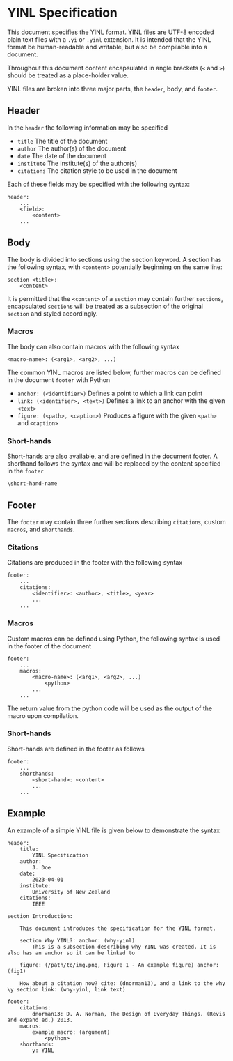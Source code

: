 # YINL Specification

This document specifies the YINL format. YINL files are UTF-8 encoded plain text files with a `.yi` or `.yinl` extension. It is intended that the YINL format be human-readable and writable, but also be compilable into a document. 

Throughout this document content encapsulated in angle brackets (`<` and `>`) should be treated as a place-holder value.

YINL files are broken into three major parts, the `header`, body, and `footer`. 

## Header

In the `header` the following information may be specified

- `title` The title of the document
- `author` The author(s) of the document
- `date` The date of the document
- `institute` The institute(s) of the author(s)
- `citations` The citation style to be used in the document

Each of these fields may be specified with the following syntax:

```
header:
    ...
    <field>:
        <content>
    ...
```

## Body

The body is divided into sections using the section keyword. A section has the following syntax, with `<content>` potentially beginning on the same line:

```
section <title>:
    <content>
```

It is permitted that the `<content>` of a `section` may contain further `section`s, encapsulated `section`s will be treated as a subsection of the original `section` and styled accordingly.

### Macros

The body can also contain macros with the following syntax

```
<macro-name>: (<arg1>, <arg2>, ...)
```

The common YINL macros are listed below, further macros can be defined in the document `footer` with Python

- `anchor: (<identifier>)` Defines a point to which a link can point
- `link: (<identifier>, <text>)` Defines a link to an anchor with the given `<text>`
- `figure: (<path>, <caption>)` Produces a figure with the given `<path>` and `<caption>`

### Short-hands

Short-hands are also available, and are defined in the document footer. A shorthand follows the syntax and will be replaced by the content specified in the `footer`

```
\short-hand-name
```

## Footer

The `footer` may contain three further sections describing `citations`, custom `macros`, and `shorthands`. 

### Citations

Citations are produced in the footer with the following syntax

```
footer:
    ...
    citations:
        <identifier>: <author>, <title>, <year>
        ...
    ...
```

### Macros

Custom macros can be defined using Python, the following syntax is used in the footer of the document

```
footer:
    ...
    macros:
        <macro-name>: (<arg1>, <arg2>, ...)
            <python>
        ...
    ...
```

The return value from the python code will be used as the output of the macro upon compilation.

### Short-hands

Short-hands are defined in the footer as follows

```
footer:
    ...
    shorthands:
        <short-hand>: <content>
        ...
    ...
```

## Example

An example of a simple YINL file is given below to demonstrate the syntax

```
header:
    title:
        YINL Specification
    author:
        J. Doe
    date:
        2023-04-01
    institute:
        University of New Zealand
    citations:
        IEEE

section Introduction:

    This document introduces the specification for the YINL format.

    section Why YINL?: anchor: (why-yinl)
        This is a subsection describing why YINL was created. It is also has an anchor so it can be linked to

    figure: (/path/to/img.png, Figure 1 - An example figure) anchor: (fig1)

    How about a citation now? cite: (dnorman13), and a link to the why \y section link: (why-yinl, link text)

footer:
    citations:
        dnorman13: D. A. Norman, The Design of Everyday Things. (Revis and expand ed.) 2013.
    macros:
        example_macro: (argument)
            <python>
    shorthands:
        y: YINL
```